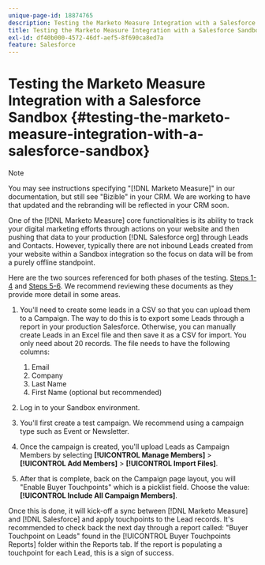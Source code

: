 ```yaml
---
unique-page-id: 18874765
description: Testing the Marketo Measure Integration with a Salesforce Sandbox - [!DNL Marketo Measure] - Product Documentation
title: Testing the Marketo Measure Integration with a Salesforce Sandbox
exl-id: df40b000-4572-46df-aef5-8f690ca8ed7a
feature: Salesforce
---
```

# Testing the Marketo Measure Integration with a Salesforce Sandbox {#testing-the-marketo-measure-integration-with-a-salesforce-sandbox}

>[!NOTE]
>
>You may see instructions specifying "[!DNL Marketo Measure]" in our documentation, but still see "Bizible" in your CRM. We are working to have that updated and the rebranding will be reflected in your CRM soon.

One of the [!DNL Marketo Measure] core functionalities is its ability to track your digital marketing efforts through actions on your website and then pushing that data to your production [!DNL Salesforce org] through Leads and Contacts. However, typically there are not inbound Leads created from your website within a Sandbox integration so the focus on data will be from a purely offline standpoint.

Here are the two sources referenced for both phases of the testing. [Steps 1-4](https://help.salesforce.com/apex/HTViewHelpDoc?id=lead_import_wizard.htm&language=en_US) and [Steps 5-6](/help/channel-tracking-and-setup/offline-channels/legacy-processes/syncing-offline-campaigns.md). We recommend reviewing these documents as they provide more detail in some areas.

1. You'll need to create some leads in a CSV so that you can upload them to a Campaign. The way to do this is to export some Leads through a report in your production Salesforce. Otherwise, you can manually create Leads in an Excel file and then save it as a CSV for import. You only need about 20 records. The file needs to have the following columns:

   1. Email
   1. Company
   1. Last Name
   1. First Name (optional but recommended)

1. Log in to your Sandbox environment.
1. You'll first create a test campaign. We recommend using a campaign type such as Event or Newsletter.
1. Once the campaign is created, you'll upload Leads as Campaign Members by selecting **[!UICONTROL Manage Members]** > **[!UICONTROL Add Members]** > **[!UICONTROL Import Files]**.
1. After that is complete, back on the Campaign page layout, you will "Enable Buyer Touchpoints" which is a picklist field. Choose the value: **[!UICONTROL Include All Campaign Members]**.

Once this is done, it will kick-off a sync between [!DNL Marketo Measure] and [!DNL Salesforce] and apply touchpoints to the Lead records. It's recommended to check back the next day through a report called: "Buyer Touchpoint on Leads" found in the [!UICONTROL Buyer Touchpoints Reports] folder within the Reports tab. If the report is populating a touchpoint for each Lead, this is a sign of success.
